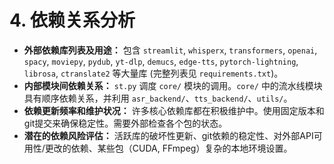 # 4. 依赖关系分析

*   **外部依赖库列表及用途：** 包含 `streamlit`, `whisperx`, `transformers`, `openai`, `spacy`, `moviepy`, `pydub`, `yt-dlp`, `demucs`, `edge-tts`, `pytorch-lightning`, `librosa`, `ctranslate2` 等大量库 (完整列表见 `requirements.txt`)。
*   **内部模块间依赖关系：** `st.py` 调度 `core/` 模块的调用。`core/` 中的流水线模块具有顺序依赖关系，并利用 `asr_backend/`、`tts_backend/`、`utils/`。
*   **依赖更新频率和维护状况：** 许多核心依赖库都在积极维护中。使用固定版本和git提交来确保稳定性。需要外部检查各个包的状态。
*   **潜在的依赖风险评估：** 活跃库的破坏性更新、git依赖的稳定性、对外部API可用性/更改的依赖、某些包（CUDA, FFmpeg）复杂的本地环境设置。
